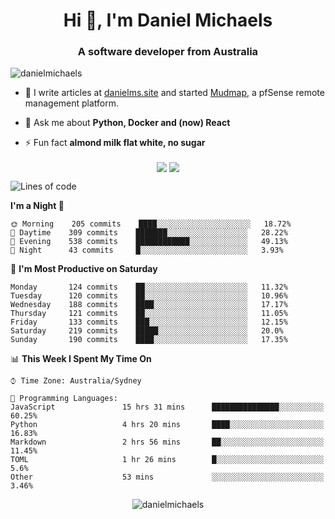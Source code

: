 <h1 align="center">Hi 👋, I'm Daniel Michaels</h1>
<h3 align="center">A software developer from Australia</h3>
<p align="left"> <img src="https://komarev.com/ghpvc/?username=danielmichaels" alt="danielmichaels" /> </p>

- 📝 I write articles at [danielms.site](https://danielms.site) and started [Mudmap](https://mudmap.io?ref=danielmichaels), a pfSense remote management platform.

- 💬 Ask me about **Python, Docker and (now) React**

- ⚡ Fun fact **almond milk flat white, no sugar**

<p align="center">
<a href="https://twitter.com/dansult" target="_blank"><img align="center" src="https://img.shields.io/badge/twitter-%231DA1F2.svg?&style=for-the-badge&logo=twitter&logoColor=white"></a>
<a href="https://linkedin.com/in/daniel-michaels" target="_blank"><img align="center" src="https://img.shields.io/badge/linkedin-%230077B5.svg?&style=for-the-badge&logo=linkedin&logoColor=white"></a>
</p>

<!--START_SECTION:waka-->
![Lines of code](https://img.shields.io/badge/From%20Hello%20World%20I%27ve%20Written-451187%20lines%20of%20code-blue)

**I'm a Night 🦉** 

```text
🌞 Morning    205 commits    ████░░░░░░░░░░░░░░░░░░░░░   18.72% 
🌆 Daytime    309 commits    ███████░░░░░░░░░░░░░░░░░░   28.22% 
🌃 Evening    538 commits    ████████████░░░░░░░░░░░░░   49.13% 
🌙 Night      43 commits     █░░░░░░░░░░░░░░░░░░░░░░░░   3.93%

```
📅 **I'm Most Productive on Saturday** 

```text
Monday       124 commits    ██░░░░░░░░░░░░░░░░░░░░░░░   11.32% 
Tuesday      120 commits    ██░░░░░░░░░░░░░░░░░░░░░░░   10.96% 
Wednesday    188 commits    ████░░░░░░░░░░░░░░░░░░░░░   17.17% 
Thursday     121 commits    ██░░░░░░░░░░░░░░░░░░░░░░░   11.05% 
Friday       133 commits    ███░░░░░░░░░░░░░░░░░░░░░░   12.15% 
Saturday     219 commits    █████░░░░░░░░░░░░░░░░░░░░   20.0% 
Sunday       190 commits    ████░░░░░░░░░░░░░░░░░░░░░   17.35%

```


📊 **This Week I Spent My Time On** 

```text
⌚︎ Time Zone: Australia/Sydney

💬 Programming Languages: 
JavaScript               15 hrs 31 mins      ███████████████░░░░░░░░░░   60.25% 
Python                   4 hrs 20 mins       ████░░░░░░░░░░░░░░░░░░░░░   16.83% 
Markdown                 2 hrs 56 mins       ██░░░░░░░░░░░░░░░░░░░░░░░   11.45% 
TOML                     1 hr 26 mins        █░░░░░░░░░░░░░░░░░░░░░░░░   5.6% 
Other                    53 mins             ░░░░░░░░░░░░░░░░░░░░░░░░░   3.46%

```


<!--END_SECTION:waka-->

<p align="center"> <img src="https://github-readme-stats.vercel.app/api?username=danielmichaels&show_icons=true" alt="danielmichaels" /> </p>

